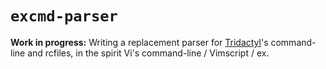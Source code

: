 `excmd-parser`
==============

**Work in progress:** Writing a replacement parser for [Tridactyl][]'s command-line and rcfiles, in
the spirit Vi's command-line / Vimscript / ex.

   [Tridactyl]: <https://github.com/cmcaine/tridactyl>
      "A Vim-like interface for Firefox, inspired by Vimperator/Pentadactyl."
